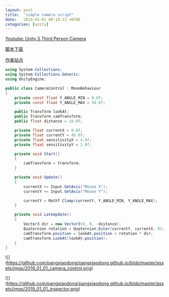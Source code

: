 ```yaml
---
layout: post
title:  "simple camera script"
date:   2019-01-01 00:18:23 +0700
categories: [unity]
---
```

[Youtube: Unity 5 Third Person Camera](https://www.youtube.com/watch?v=Ta7v27yySKs)

[脚本下载](https://n3k.ca/downloads/bin/sc-3rd-camera.unitypackage)

[作者站点](https://n3k.ca/#Download)

```c#
using System.Collections;
using System.Collections.Generic;
using UnityEngine;

public class CameraControl : MonoBehaviour
{
    private const float Y_ANGLE_MIN = 0.0f; 
    private const float Y_ANGLE_MAX = 50.0f;

    public Transform lookAt;
    public Transform camTransform;
    public float distance = 10.0f;

    private float currentX = 0.0f;
    private float currentY = 45.0f;
    private float sensitivityX = 4.0f;
    private float sensitivityY = 1.0f;

    private void Start()
    {
        camTransform = transform;
    }

    private void Update()
    {
        currentX += Input.GetAxis("Mouse X");
        currentY += Input.GetAxis("Mouse Y");

        currentY = Mathf.Clamp(currentY, Y_ANGLE_MIN, Y_ANGLE_MAX);
    }

    private void LateUpdate()
    {
        Vector3 dir = new Vector3(0, 0, -distance);
        Quaternion rotation = Quaternion.Euler(currentY, currentX, 0); 
        camTransform.position = lookAt.position + rotation * dir;
        camTransform.LookAt(lookAt.position);
    }
}
```
![] (https://github.com/pangxiaodong/pangxiaodong.github.io/blob/master/assets/imgs/2019_01_01_camera_control.png)

![] (https://github.com/pangxiaodong/pangxiaodong.github.io/blob/master/assets/imgs/2019_01_01_inspector.png)